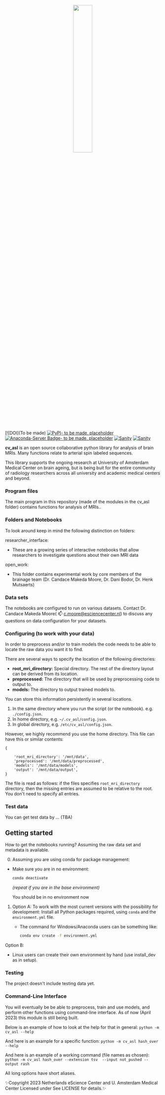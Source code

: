 <p align="center">
    <img style="width: 35%; height: 35%" src="https://github.com/brainspinner/cv_asl/blob/main/cv_asl_logo.png">
</p>

[![DOI](To be made)
[![PyPI- to be made, placeholder](https://img.shields.io/pypi/v/brainspin.svg)](https://pypi.python.org/pypi/cv_asl/)
[![Anaconda-Server Badge- to be made, placeholder](https://anaconda.org/brainspinner/cv_asl/badges/version.svg)](https://anaconda.org/resurfemg/resurfemg)
[![Sanity](https://github.com/brainspinner/cv_asl/actions/workflows/on-commit.yml/badge.svg)](https://github.com/brainspinner/cv_asl/actions/workflows/on-commit.yml)
[![Sanity](https://github.com/brainspinner/cv_asl/actions/workflows/on-tag.yml/badge.svg)](https://github.com/brainspinner/cv_asl/actions/workflows/on-tag.yml)

**cv_asl** is an open source collaborative python library for analysis
of brain MRIs. Many functions relate to arterial spin labeled sequences.



This library
supports the ongoing research at University of Amsterdam Medical Center on brain ageing, but
is being buit for the entire community of radiology researchers across all university and academic medical centers and beyond.


### Program files

The main program in this repository (made of the modules in the cv_asl folder) contains functions for analysis of MRIs..

### Folders and Notebooks

To look around keep in mind the following distinction on folders:

researcher_interface:
- These are a growing series of interactive notebooks that allow
  researchers to investigate questions about their own MRI data
 
open_work:
- This folder contains experimental work by core members of the brainage
  team (Dr. Candace Makeda Moore, Dr. Dani Bodor, Dr. Henk Mutsaerts)


### Data sets

The notebooks are configured to run on various datasets.  Contact
Dr. Candace Makeda Moore( 📫 c.moore@esciencecenter.nl) to discuss any
questions on data configuration for your datasets.


### Configuring (to work with your data)

In order to preprocess and/or to train  models the code needs to be
able to locate the raw data you want it to find.

There are several ways to specify the location of the following
directories:

-   **root_mri_directory:** Special directory.  The rest of the directory layout can
    be derived from its location.
-   **preprocessed:** The directory that will be used by preprocessing
    code to output to.
-   **models:** The directory to output trained models to.

You can store this information persistently in several locations.

1.  In the same directory where you run the script (or the notebook).
    e.g. `./config.json`.
2.  In home directory, e.g. `~/.cv_asl/config.json`.
3.  In global directory, e.g. `/etc/cv_asl/config.json`.

However, we highly recommend you use the home directory.
This file can have this or similar contents:

    {
 
        'root_mri_directory': '/mnt/data',
        'preprocessed': '/mnt/data/preprocessed',
        'models': '/mnt/data/models',
        'output': '/mnt/data/output',
    }

The file is read as follows: if the files specifies `root_mri_directory`
directory, then the missing entries are assumed to be relative to
the root.  You don't need to specify all entries.

### Test data

You can get test data by ... (TBA)


## Getting started


How to get the notebooks running?  Assuming the raw data set and
metadata is available.

0. Assuming you are using conda for package management:    
  * Make sure you are in no environment:

      ```sh
      conda deactivate
      ```

      _(repeat if you are in the base environment)_

      You should be in no environment now


1. Option A: To work with the most current versions with the possibility for development:
  Install all Python packages required, using `conda` and the `environment.yml` file. 


   * The command for Windows/Anaconda users can be something like:

     ```sh
     conda env create -f environment.yml
     ```

  Option B:
   * Linux users can create their own environment by hand (use
     install_dev as in setup).



### Testing

The project doesn't include testing data yet.  

### Command-Line Interface
You will eventually be be able to preprocess, train and use models, and perform other functions using command-line interface. As of now (April 2023) this module is still being built.

Below is an example of how to look at the help for that in general:
`python -m cv_asl --help` 

And here is an example for a specific function:
`python -m cv_asl hash_over --help`

And here is an example of a working command (file names as chosen):
`python -m cv_asl hash_over --extension tsv  --input not_pushed --output rash`

All long options have short aliases.


✨Copyright 2023 Netherlands eScience Center and U. Amsterdam Medical Center
Licensed under <TBA> See LICENSE for details.✨
